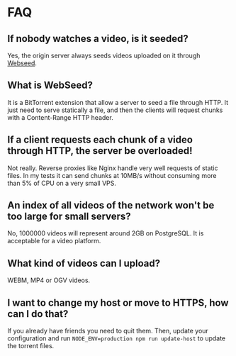 # FAQ

## If nobody watches a video, is it seeded?

Yes, the origin server always seeds videos uploaded on it through [Webseed](http://www.bittorrent.org/beps/bep_0019.html).


## What is WebSeed?

It is a BitTorrent extension that allow a server to seed a file through HTTP. It just need to serve statically a file, and then the clients will request chunks with a Content-Range HTTP header.


## If a client requests each chunk of a video through HTTP, the server be overloaded!

Not really. Reverse proxies like Nginx handle very well requests of static files. In my tests it can send chunks at 10MB/s without consuming more than 5% of CPU on a very small VPS.


## An index of all videos of the network won't be too large for small servers?

No, 1000000 videos will represent around 2GB on PostgreSQL. It is acceptable for a video platform.


## What kind of videos can I upload?

WEBM, MP4 or OGV videos.


## I want to change my host or move to HTTPS, how can I do that?

If you already have friends you need to quit them.
Then, update your configuration and run `NODE_ENV=production npm run update-host` to update the torrent files.
